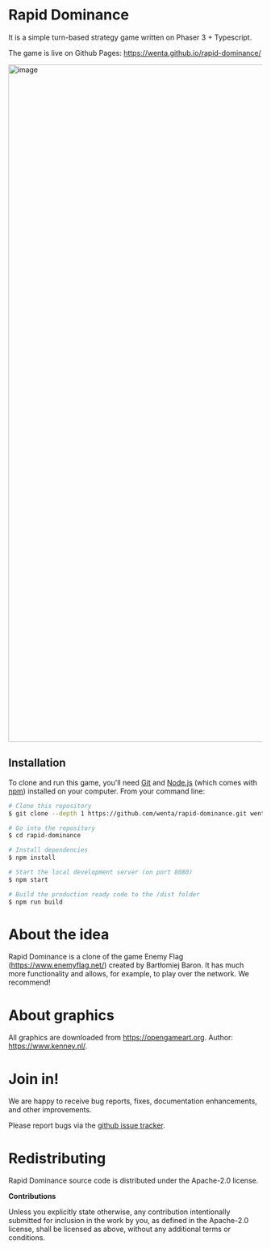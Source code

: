 # Rapid Dominance

It is a simple turn-based strategy game written on Phaser 3 + Typescript.

The game is live on Github Pages: https://wenta.github.io/rapid-dominance/

<img width="1340" alt="image" src="https://github.com/wenta/rapid-dominance/assets/5645998/008bf721-c6af-4cf8-99c2-2d04a62e81b3">


## Installation

To clone and run this game, you'll need [Git](https://git-scm.com) and [Node.js](https://nodejs.org/en/download/) (which comes with [npm](http://npmjs.com)) installed on your computer. From your command line:

```bash
# Clone this repository
$ git clone --depth 1 https://github.com/wenta/rapid-dominance.git wenta/rapid-dominance

# Go into the repository
$ cd rapid-dominance

# Install dependencies
$ npm install

# Start the local development server (on port 8080)
$ npm start

# Build the production ready code to the /dist folder
$ npm run build
```

# About the idea

Rapid Dominance is a clone of the game Enemy Flag (https://www.enemyflag.net/) created by Bartłomiej Baron. It has much more functionality and allows, for example, to play over the network. We recommend!


# About graphics

All graphics are downloaded from https://opengameart.org. Author: https://www.kenney.nl/. 

# Join in!

We are happy to receive bug reports, fixes, documentation enhancements, and other improvements.

Please report bugs via the
[github issue tracker](http://github.com/wenta/rapid-dominance/issues).

# Redistributing

Rapid Dominance source code is distributed under the Apache-2.0 license.

**Contributions**

Unless you explicitly state otherwise, any contribution intentionally submitted
for inclusion in the work by you, as defined in the Apache-2.0 license, shall be
licensed as above, without any additional terms or conditions.
